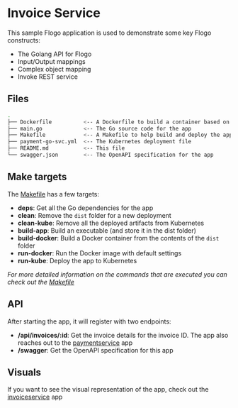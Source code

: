 # Invoice Service
This sample Flogo application is used to demonstrate some key Flogo constructs:

- The Golang API for Flogo
- Input/Output mappings
- Complex object mapping
- Invoke REST service

## Files
```bash
.
├── Dockerfile          <-- A Dockerfile to build a container based on an Alpine base image
├── main.go             <-- The Go source code for the app
├── Makefile            <-- A Makefile to help build and deploy the app
├── payment-go-svc.yml  <-- The Kubernetes deployment file
├── README.md           <-- This file
└── swagger.json        <-- The OpenAPI specification for the app
```

## Make targets
The [Makefile](./Makefile) has a few targets:
* **deps**: Get all the Go dependencies for the app
* **clean**: Remove the `dist` folder for a new deployment
* **clean-kube**: Remove all the deployed artifacts from Kubernetes
* **build-app**: Build an executable (and store it in the dist folder)
* **build-docker**: Build a Docker container from the contents of the `dist` folder
* **run-docker**: Run the Docker image with default settings
* **run-kube**: Deploy the app to Kubernetes

_For more detailed information on the commands that are executed you can check out the [Makefile](./Makefile)_

## API
After starting the app, it will register with two endpoints:
* **/api/invoices/:id**: Get the invoice details for the invoice ID. The app also reaches out to the [paymentservice](../paymentservice-go) app
* **/swagger**: Get the OpenAPI specification for this app

## Visuals
If you want to see the visual representation of the app, check out the [invoiceservice](../invoiceservice) app
